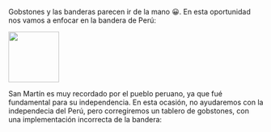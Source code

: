 Gobstones y las banderas parecen ir de la mano :grinning:. En esta oportunidad nos vamos a enfocar en la bandera de Perú:

<img src="https://commons.wikimedia.org/wiki/Peru#/media/File:Flag_of_Peru_(state).svg" width="100">

San Martín es muy recordado por el pueblo peruano, ya que fué fundamental para su independencia. En esta ocasión, no ayudaremos con la independecia del Perú, pero corregiremos un tablero de gobstones, con una implementación incorrecta de la bandera:




